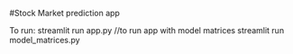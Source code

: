 #Stock Market prediction app

To run:
streamlit run app.py
//to run app with model matrices
streamlit run model_matrices.py
